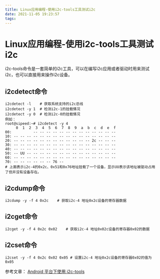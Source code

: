 ```yaml
---
title: Linux应用编程-使用i2c-tools工具测试i2c
date: 2021-11-05 19:23:57
tags:
---
```


# Linux应用编程-使用i2c-tools工具测试i2c

i2c-tools命令是一套简单的i2c工具，可以在编写i2c应用或者驱动时用来测试i2c，也可以直接用来操作i2c设备。

## i2cdetect命令

```shell
i2cdetect -l 	# 获取系统支持的i2c总线
i2cdetect -y 1	# 检测i2c-1的挂载情况
i2cdetect -y 0	# 检测i2c-0的挂载情况
例如：
root@sipeed:~# i2cdetect -y 4
     0  1  2  3  4  5  6  7  8  9  a  b  c  d  e  f
00:          -- -- -- -- -- -- -- -- -- -- -- -- --
10: -- -- -- -- -- -- -- -- -- -- -- -- -- -- -- --
20: -- -- -- -- -- -- -- -- -- -- -- -- 2c -- -- --
30: -- -- -- -- -- -- -- -- -- -- -- -- -- -- -- --
40: -- -- -- -- -- -- -- -- -- -- -- -- -- -- -- --
50: -- UU -- -- -- -- -- -- -- -- -- -- -- -- -- --
60: -- -- -- -- -- -- -- -- -- -- -- -- -- -- -- --
70: -- -- -- -- -- -- 76 --
# 上面表示i2c-4的0x2c、0x51和0x76地址挂载了一个设备，显示UU表示该地址被驱动占用了但并没有设备存在。
```

## i2cdump命令

```shell
i2cdump -y -f 4 0x2c	# 获取i2c-4 地址0x2c设备的寄存器数据
```

## i2cget命令

```shell
i2cget -y -f 4 0x2c 0x02	# 获取i2c-4 地址0x02c设备的寄存器0x02的数据
```

## i2cset命令

```shell
i2cset -y -f 4 0x2c 0x02 0x05 # 设置i2c-4 地址0x2c设备的寄存器0x02的值为0x05
```

参考文章：
[Android 平台下使用 i2c-tools](https://my.oschina.net/luoly/blog/368881)